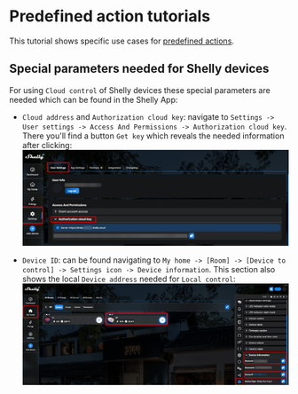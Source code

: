 # Predefined action tutorials

This tutorial shows specific use cases for [predefined actions](../08_actions.md#predefined-actions).

## Special parameters needed for Shelly devices

For using `Cloud control` of Shelly devices these special parameters are needed which can be found in the Shelly App:
* `Cloud address` and `Authorization cloud key`: navigate to `Settings -> User settings -> Access And Permissions -> Authorization cloud key`. There you'll find a button `Get key` which reveals the needed information after clicking:
![HTTP action vs. predefined action](../img/action-predef-shelly-keys.png)

* `Device ID`: can be found navigating to `My home -> [Room] -> [Device to control] -> Settings icon -> Device information`. This section also shows the local `Device address` needed for `Local control`:
![HTTP action vs. predefined action](../img/action-predef-shelly-deviceid.png)